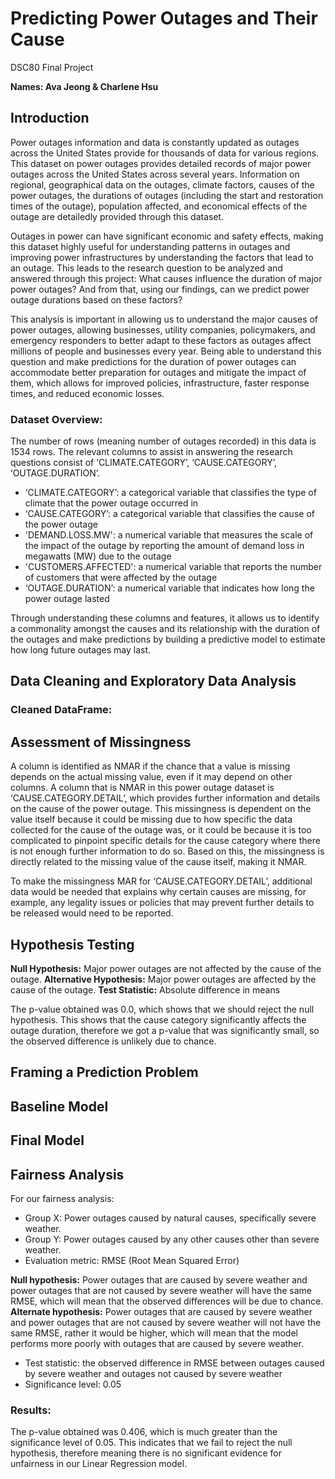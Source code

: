 # Predicting Power Outages and Their Cause
DSC80 Final Project

**Names: Ava Jeong & Charlene Hsu**

## Introduction

Power outages information and data is constantly updated as outages across the United States provide for thousands of data for various regions. This dataset on power outages provides detailed records of major power outages across the United States across several years. Information on regional, geographical data on the outages, climate factors, causes of the power outages, the durations of outages (including the start and restoration times of the outage), population affected, and economical effects of the outage are detailedly provided through this dataset.

Outages in power can have significant economic and safety effects, making this dataset highly useful for understanding patterns in outages and improving power infrastructures by understanding the factors that lead to an outage. This leads to the research question to be analyzed and answered through this project: What causes influence the duration of major power outages? And from that, using our findings, can we predict power outage durations based on these factors?

This analysis is important in allowing us to understand the major causes of power outages, allowing businesses, utility companies, policymakers, and emergency responders to better adapt to these factors as outages affect millions of people and businesses every year. Being able to understand this question and make predictions for the duration of power outages can accommodate better preparation for outages and mitigate the impact of them, which allows for improved policies, infrastructure, faster response times, and reduced economic losses.

### Dataset Overview:

The number of rows (meaning number of outages recorded) in this data is 1534 rows.
The relevant columns to assist in answering the research questions consist of ‘CLIMATE.CATEGORY’, ‘CAUSE.CATEGORY’, ‘OUTAGE.DURATION’.

- ‘CLIMATE.CATEGORY’: a categorical variable that classifies the type of climate that the power outage occurred in
- ‘CAUSE.CATEGORY’: a categorical variable that classifies the cause of the power outage
- 'DEMAND.LOSS.MW': a numerical variable that measures the scale of the impact of the outage by reporting the amount of demand loss in megawatts (MW) due to the outage
- 'CUSTOMERS.AFFECTED': a numerical variable that reports the number of customers that were affected by the outage
- ‘OUTAGE.DURATION’: a numerical variable that indicates how long the power outage lasted

Through understanding these columns and features, it allows us to identify a commonality amongst the causes and its relationship with the duration of the outages and make predictions by building a predictive model to estimate how long future outages may last.


## Data Cleaning and Exploratory Data Analysis


### Cleaned DataFrame:


## Assessment of Missingness

A column is identified as NMAR if the chance that a value is missing depends on the actual missing value, even if it may depend on other columns. A column that is NMAR in this power outage dataset is ‘CAUSE.CATEGORY.DETAIL’, which provides further information and details on the cause of the power outage. This missingness is dependent on the value itself because it could be missing due to how specific the data collected for the cause of the outage was, or it could be because it is too complicated to pinpoint specific details for the cause category where there is not enough further information to do so. Based on this, the missingness is directly related to the missing value of the cause itself, making it NMAR.

To make the missingness MAR for ‘CAUSE.CATEGORY.DETAIL’, additional data would be needed that explains why certain causes are missing, for example, any legality issues or policies that may prevent further details to be released would need to be reported.


## Hypothesis Testing

**Null Hypothesis:** Major power outages are not affected by the cause of the outage.
**Alternative Hypothesis:** Major power outages are affected by the cause of the outage.
**Test Statistic:** Absolute difference in means

The p-value obtained was 0.0, which shows that we should reject the null hypothesis. This shows that the cause category significantly affects the outage duration, therefore we got a p-value that was significantly small, so the observed difference is unlikely due to chance.


## Framing a Prediction Problem


## Baseline Model


## Final Model


## Fairness Analysis

For our fairness analysis:
- Group X: Power outages caused by natural causes, specifically severe weather.
- Group Y: Power outages caused by any other causes other than severe weather.
- Evaluation metric: RMSE (Root Mean Squared Error)

**Null hypothesis:** Power outages that are caused by severe weather and power outages that are not caused by severe weather will have the same RMSE, which will mean that the observed differences will be due to chance.
**Alternate hypothesis:** Power outages that are caused by severe weather and power outages that are not caused by severe weather will not have the same RMSE, rather it would be higher, which will mean that the model performs more poorly with outages that are caused by severe weather.

- Test statistic: the observed difference in RMSE between outages caused by severe weather and outages not caused by severe weather
- Significance level: 0.05

### Results:

The p-value obtained was 0.406, which is much greater than the significance level of 0.05. This indicates that we fail to reject the null hypothesis, therefore meaning there is no significant evidence for unfairness in our Linear Regression model.
